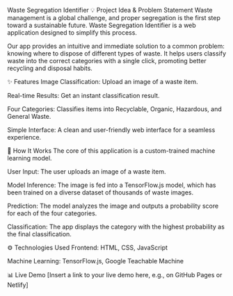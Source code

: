 Waste Segregation Identifier
💡 Project Idea & Problem Statement
Waste management is a global challenge, and proper segregation is the first step toward a sustainable future. Waste Segregation Identifier is a web application designed to simplify this process.

Our app provides an intuitive and immediate solution to a common problem: knowing where to dispose of different types of waste. It helps users classify waste into the correct categories with a single click, promoting better recycling and disposal habits.

✨ Features
Image Classification: Upload an image of a waste item.

Real-time Results: Get an instant classification result.

Four Categories: Classifies items into Recyclable, Organic, Hazardous, and General Waste.

Simple Interface: A clean and user-friendly web interface for a seamless experience.

🚀 How It Works
The core of this application is a custom-trained machine learning model.

User Input: The user uploads an image of a waste item.

Model Inference: The image is fed into a TensorFlow.js model, which has been trained on a diverse dataset of thousands of waste images.

Prediction: The model analyzes the image and outputs a probability score for each of the four categories.

Classification: The app displays the category with the highest probability as the final classification.

⚙️ Technologies Used
Frontend: HTML, CSS, JavaScript

Machine Learning: TensorFlow.js, Google Teachable Machine

📊 Live Demo
[Insert a link to your live demo here, e.g., on GitHub Pages or Netlify]
